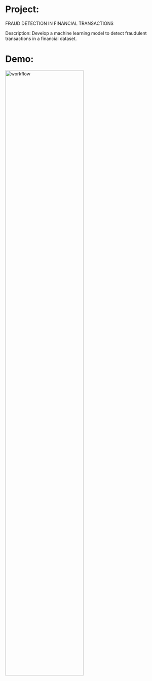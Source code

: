 # Project: 
FRAUD DETECTION IN FINANCIAL TRANSACTIONS


Description: Develop a machine learning model to detect fraudulent transactions in a financial dataset.


# Demo:

<img src="demo/1.png" alt="workflow" width="70%">

